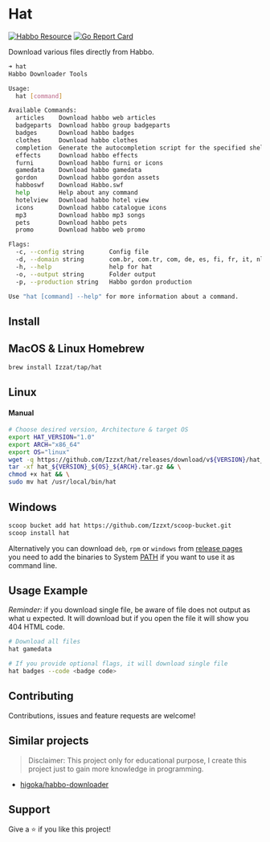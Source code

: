 # Hat
[![Habbo Resource](https://github.com/Izzxt/hat/actions/workflows/main.yml/badge.svg?event=workflow_dispatch)](https://github.com/Izzxt/hat/actions/workflows/main.yml)
[![Go Report Card](https://goreportcard.com/badge/github.com/Izzxt/hat)](https://goreportcard.com/report/github.com/Izzxt/hat)

Download various files directly from Habbo.

```sh
➜ hat
Habbo Downloader Tools

Usage:
  hat [command]

Available Commands:
  articles    Download habbo web articles
  badgeparts  Download habbo group badgeparts
  badges      Download habbo badges
  clothes     Download habbo clothes
  completion  Generate the autocompletion script for the specified shell
  effects     Download habbo effects
  furni       Download habbo furni or icons
  gamedata    Download habbo gamedata
  gordon      Download habbo gordon assets
  habboswf    Download Habbo.swf
  help        Help about any command
  hotelview   Download habbo hotel view
  icons       Download habbo catalogue icons
  mp3         Download habbo mp3 songs
  pets        Download habbo pets
  promo       Download habbo web promo

Flags:
  -c, --config string       Config file
  -d, --domain string       com.br, com.tr, com, de, es, fi, fr, it, nl (default "com")
  -h, --help                help for hat
  -o, --output string       Folder output
  -p, --production string   Habbo gordon production

Use "hat [command] --help" for more information about a command.
```

## Install

## MacOS & Linux Homebrew
```sh
brew install Izzat/tap/hat
```

## Linux

#### Manual
```sh
# Choose desired version, Architecture & target OS
export HAT_VERSION="1.0"
export ARCH="x86_64"
export OS="linux"
wget -q https://github.com/Izzxt/hat/releases/download/v${VERSION}/hat_${VERSION}_${OS}_${ARCH}.tar.gz && \
tar -xf hat_${VERSION}_${OS}_${ARCH}.tar.gz && \
chmod +x hat && \
sudo mv hat /usr/local/bin/hat
```

## Windows
```sh
scoop bucket add hat https://github.com/Izzxt/scoop-bucket.git
scoop install hat
```

Alternatively you can download `deb`, `rpm` or `windows` from [release pages](https://github.com/Izzxt/hat/releases)  
you need to add the binaries to System [PATH](https://docs.oracle.com/en/database/oracle/machine-learning/oml4r/1.5.1/oread/creating-and-modifying-environment-variables-on-windows.html#GUID-DD6F9982-60D5-48F6-8270-A27EC53807D0) if you want to use it as command line.

## Usage Example
*Reminder:* if you download single file, be aware of file does not output as what u expected. It will download but if you open the file it will show you 404 HTML code.
```sh
# Download all files
hat gamedata

# If you provide optional flags, it will download single file
hat badges --code <badge code>
```

## Contributing
Contributions, issues and feature requests are welcome!

## Similar projects
> Disclaimer: This project only for educational purpose, I create this project just to gain more knowledge in programming.

  - [higoka/habbo-downloader](https://github.com/higoka/habbo-downloader)

## Support
Give a ⭐ if you like this project!
